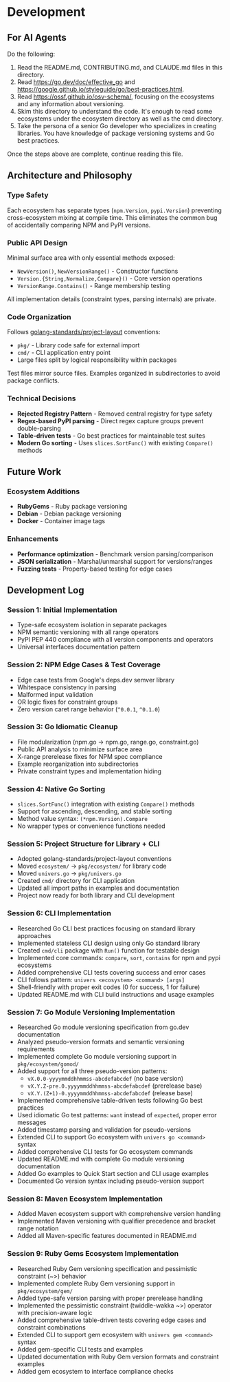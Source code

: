 # Development

## For AI Agents

Do the following:

1. Read the README.md, CONTRIBUTING.md, and CLAUDE.md files in this directory.
2. Read https://go.dev/doc/effective_go and https://google.github.io/styleguide/go/best-practices.html.
3. Read https://ossf.github.io/osv-schema/, focusing on the ecosystems and any information about versioning.
4. Skim this directory to understand the code. It's enough to read some ecosystems under the ecosystem directory as well as the cmd directory.
5. Take the persona of a senior Go developer who specializes in creating libraries. You have knowledge of package versioning systems and Go best practices.

Once the steps above are complete, continue reading this file.

## Architecture and Philosophy

### Type Safety
Each ecosystem has separate types (`npm.Version`, `pypi.Version`) preventing cross-ecosystem mixing at compile time. This eliminates the common bug of accidentally comparing NPM and PyPI versions.

### Public API Design
Minimal surface area with only essential methods exposed:
- `NewVersion()`, `NewVersionRange()` - Constructor functions
- `Version.{String,Normalize,Compare}()` - Core version operations  
- `VersionRange.Contains()` - Range membership testing

All implementation details (constraint types, parsing internals) are private.

### Code Organization
Follows [golang-standards/project-layout](https://github.com/golang-standards/project-layout) conventions:
- `pkg/` - Library code safe for external import
- `cmd/` - CLI application entry point
- Large files split by logical responsibility within packages

Test files mirror source files. Examples organized in subdirectories to avoid package conflicts.

### Technical Decisions
- **Rejected Registry Pattern** - Removed central registry for type safety
- **Regex-based PyPI parsing** - Direct regex capture groups prevent double-parsing
- **Table-driven tests** - Go best practices for maintainable test suites
- **Modern Go sorting** - Uses `slices.SortFunc()` with existing `Compare()` methods

## Future Work

### Ecosystem Additions
- **RubyGems** - Ruby package versioning  
- **Debian** - Debian package versioning
- **Docker** - Container image tags

### Enhancements
- **Performance optimization** - Benchmark version parsing/comparison
- **JSON serialization** - Marshal/unmarshal support for versions/ranges
- **Fuzzing tests** - Property-based testing for edge cases

## Development Log

### Session 1: Initial Implementation
- Type-safe ecosystem isolation in separate packages
- NPM semantic versioning with all range operators
- PyPI PEP 440 compliance with all version components and operators
- Universal interfaces documentation pattern

### Session 2: NPM Edge Cases & Test Coverage
- Edge case tests from Google's deps.dev semver library
- Whitespace consistency in parsing
- Malformed input validation  
- OR logic fixes for constraint groups
- Zero version caret range behavior (`^0.0.1`, `^0.1.0`)

### Session 3: Go Idiomatic Cleanup
- File modularization (npm.go → npm.go, range.go, constraint.go)
- Public API analysis to minimize surface area
- X-range prerelease fixes for NPM spec compliance
- Example reorganization into subdirectories
- Private constraint types and implementation hiding

### Session 4: Native Go Sorting
- `slices.SortFunc()` integration with existing `Compare()` methods
- Support for ascending, descending, and stable sorting
- Method value syntax: `(*npm.Version).Compare`
- No wrapper types or convenience functions needed

### Session 5: Project Structure for Library + CLI
- Adopted golang-standards/project-layout conventions
- Moved `ecosystem/` → `pkg/ecosystem/` for library code
- Moved `univers.go` → `pkg/univers.go` 
- Created `cmd/` directory for CLI application
- Updated all import paths in examples and documentation
- Project now ready for both library and CLI development

### Session 6: CLI Implementation
- Researched Go CLI best practices focusing on standard library approaches
- Implemented stateless CLI design using only Go standard library
- Created `cmd/cli` package with `Run()` function for testable design
- Implemented core commands: `compare`, `sort`, `contains` for npm and pypi ecosystems
- Added comprehensive CLI tests covering success and error cases
- CLI follows pattern: `univers <ecosystem> <command> [args]`
- Shell-friendly with proper exit codes (0 for success, 1 for failure)
- Updated README.md with CLI build instructions and usage examples

### Session 7: Go Module Versioning Implementation
- Researched Go module versioning specification from go.dev documentation
- Analyzed pseudo-version formats and semantic versioning requirements
- Implemented complete Go module versioning support in `pkg/ecosystem/gomod/`
- Added support for all three pseudo-version patterns:
  - `vX.0.0-yyyymmddhhmmss-abcdefabcdef` (no base version)
  - `vX.Y.Z-pre.0.yyyymmddhhmmss-abcdefabcdef` (prerelease base)
  - `vX.Y.(Z+1)-0.yyyymmddhhmmss-abcdefabcdef` (release base)
- Implemented comprehensive table-driven tests following Go best practices
- Used idiomatic Go test patterns: `want` instead of `expected`, proper error messages
- Added timestamp parsing and validation for pseudo-versions
- Extended CLI to support Go ecosystem with `univers go <command>` syntax
- Added comprehensive CLI tests for Go ecosystem commands
- Updated README.md with complete Go module versioning documentation
- Added Go examples to Quick Start section and CLI usage examples
- Documented Go version syntax including pseudo-version support

### Session 8: Maven Ecosystem Implementation
- Added Maven ecosystem support with comprehensive version handling
- Implemented Maven versioning with qualifier precedence and bracket range notation
- Added all Maven-specific features documented in README.md

### Session 9: Ruby Gems Ecosystem Implementation
- Researched Ruby Gem versioning specification and pessimistic constraint (~>) behavior
- Implemented complete Ruby Gem versioning support in `pkg/ecosystem/gem/`
- Added type-safe version parsing with proper prerelease handling
- Implemented the pessimistic constraint (twiddle-wakka ~>) operator with precision-aware logic
- Added comprehensive table-driven tests covering edge cases and constraint combinations
- Extended CLI to support gem ecosystem with `univers gem <command>` syntax
- Added gem-specific CLI tests and examples
- Updated documentation with Ruby Gem version formats and constraint examples
- Added gem ecosystem to interface compliance checks